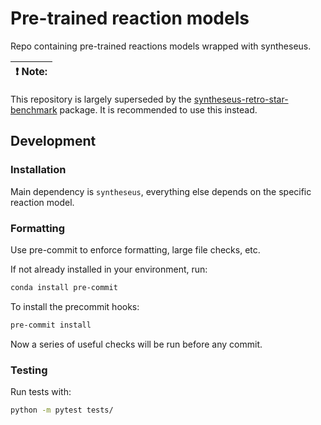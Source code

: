 # Pre-trained reaction models

Repo containing pre-trained reactions models wrapped with syntheseus.

| :exclamation:  Note: |
|----------------------|

This repository is largely superseded by the [syntheseus-retro-star-benchmark](https://github.com/AustinT/syntheseus-retro-star-benchmark) package.
It is recommended to use this instead.

## Development

### Installation

Main dependency is `syntheseus`, everything else depends on the specific reaction model.

### Formatting

Use pre-commit to enforce formatting, large file checks, etc.

If not already installed in your environment, run:

```bash
conda install pre-commit
```

To install the precommit hooks:

```bash
pre-commit install
```

Now a series of useful checks will be run before any commit.

### Testing

Run tests with:

```bash
python -m pytest tests/
```
